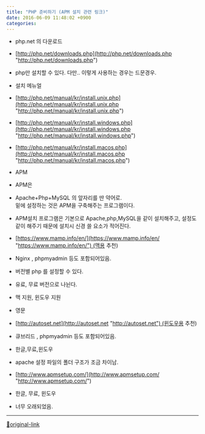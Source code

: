 ```yaml
---
title: "PHP 준비하기 (APM 설치 관련 링크)"
date: 2016-06-09 11:48:02 +0900
categories: 
---
```

  

- php.net 의 다운로드
- [http://php.net/downloads.php](http://php.net/downloads.php "http://php.net/downloads.php")
- php만 설치할 수 있다. 다만.. 이렇게 사용하는 경우는 드문경우.
- 설치 메뉴얼
- [http://php.net/manual/kr/install.unix.php](http://php.net/manual/kr/install.unix.php "http://php.net/manual/kr/install.unix.php")
- [http://php.net/manual/kr/install.windows.php](http://php.net/manual/kr/install.windows.php "http://php.net/manual/kr/install.windows.php")
- [http://php.net/manual/kr/install.macos.php](http://php.net/manual/kr/install.macos.php "http://php.net/manual/kr/install.macos.php")


- APM
- APM은
- Apache+Php+MySQL 의 앞자리를 딴 약어로.  
밑에 설정하는 것은 APM을 구축해주는 프로그램이다.
- APM설치 프로그램은 기본으로 Apache,php,MySQL을 같이 설치해주고, 설정도 같이 해주기 때문에 설치시 신경 쓸 요소가 적어진다.

- [https://www.mamp.info/en/](https://www.mamp.info/en/ "https://www.mamp.info/en/") (맥용 추천)
- Nginx , phpmyadmin 등도 포함되어있음.
- 버전별 php 를 설정할 수 있다.
- 유료, 무료 버전으로 나뉜다.
- 맥 지원, 윈도우 지원
- 영문

- [http://autoset.net](http://autoset.net "http://autoset.net") (윈도우용 추천)
- 큐브리드 , phpmyadmin 등도 포함되어있음.
- 한글,무료,윈도우
- apache 설정 파일의 폴더 구조가 조금 차이남.

- [http://www.apmsetup.com/](http://www.apmsetup.com/ "http://www.apmsetup.com/")
- 한글, 무료, 윈도우
- 너무 오래되었음.



  




***
[🔗original-link](http://www.mins01.com/mh/tech/read/997)